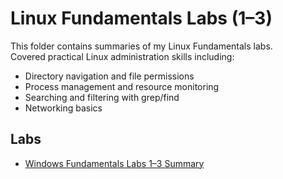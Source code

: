 # Linux Fundamentals Labs (1–3)

This folder contains summaries of my Linux Fundamentals labs.  
Covered practical Linux administration skills including:

- Directory navigation and file permissions  
- Process management and resource monitoring  
- Searching and filtering with grep/find  
- Networking basics  

## Labs

- [Windows Fundamentals Labs 1–3 Summary](./Windows%20Fundamentals%201%20to%203%20Labs%20Summary.pdf)
